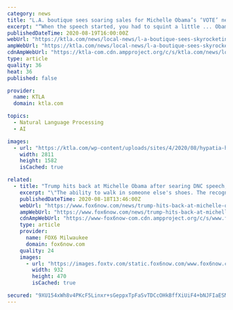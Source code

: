 ```yaml
---
category: news
title: "L.A. boutique sees soaring sales for Michelle Obama’s ‘VOTE’ necklace after DNC speech"
excerpt: "“When the speech started, you had to squint a little ... Obama has continued to use her recognition and her style of politics in her post-White House years, perhaps with more fashion flair ..."
publishedDateTime: 2020-08-19T16:00:00Z
webUrl: "https://ktla.com/news/local-news/l-a-boutique-sees-skyrocketing-sales-for-michelle-obamas-vote-necklace-after-her-dnc-speech/"
ampWebUrl: "https://ktla.com/news/local-news/l-a-boutique-sees-skyrocketing-sales-for-michelle-obamas-vote-necklace-after-her-dnc-speech/amp/"
cdnAmpWebUrl: "https://ktla-com.cdn.ampproject.org/c/s/ktla.com/news/local-news/l-a-boutique-sees-skyrocketing-sales-for-michelle-obamas-vote-necklace-after-her-dnc-speech/amp/"
type: article
quality: 36
heat: 36
published: false

provider:
  name: KTLA
  domain: ktla.com

topics:
  - Natural Language Processing
  - AI

images:
  - url: "https://ktla.com/wp-content/uploads/sites/4/2020/08/hypatia-h_2084b04f9cb5fa6126a0808a362dfec2-h_a555d62465257ed4f3b32fe1796d5fa4.jpg"
    width: 2811
    height: 1582
    isCached: true

related:
  - title: "Trump hits back at Michelle Obama after searing DNC speech, says he 'would not be here' if not for her husband"
    excerpt: "\"The ability to walk in someone else's shoes. The recognition that someone else's experience has values, too,\" she said. \"Most of us practice this without a second thought.” She went on to say that children in the U.S. \"are seeing what happens when we ..."
    publishedDateTime: 2020-08-18T13:46:00Z
    webUrl: "https://www.fox6now.com/news/trump-hits-back-at-michelle-obama-after-searing-dnc-speech-says-he-would-not-be-here-if-not-for-her-husband"
    ampWebUrl: "https://www.fox6now.com/news/trump-hits-back-at-michelle-obama-after-searing-dnc-speech-says-he-would-not-be-here-if-not-for-her-husband.amp"
    cdnAmpWebUrl: "https://www-fox6now-com.cdn.ampproject.org/c/s/www.fox6now.com/news/trump-hits-back-at-michelle-obama-after-searing-dnc-speech-says-he-would-not-be-here-if-not-for-her-husband.amp"
    type: article
    provider:
      name: FOX6 Milwaukee
      domain: fox6now.com
    quality: 24
    images:
      - url: "https://images.foxtv.com/static.fox6now.com/www.fox6now.com/content/uploads/2020/08/932/470/GettyImages-1228087357.jpg?ve=1&tl=1"
        width: 932
        height: 470
        isCached: true

secured: "9XU154xWh8v4PKcF5Linxr+sGeppxTpFaSvTDCcOHkBffXiUiF4+bNJFIaESMbW8g3TD+NhgCmWDX5vIAM12IOC/NE6zclk5ul997FEqV3yetYixQWCI/aZ8kmTq53oZ1HrokHDWriLrpWkOau6XcBxZl0FgU4Q1+lhQ/Vkxx/2wHxCgSFm67pfm6qgboD1nGNyRK6X7wnPFS+uPHXyCE6qoC5TLyWaFqbTEpMWBhr6JD759PoqgZFywkPzbMUZR77iB15T265aO58uVFg4n5jwS4xW0/D4MoZsAMLt/bK9QnQcC6tD+KWl+jsZ0h7bx1QIfeurwKXXidxm/hEz8uA==;qITf2Lm1r3aMCQAimeIQgw=="
---
```


